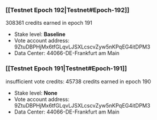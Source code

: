 ### [[Testnet Epoch 192|Testnet#Epoch-192]]
308361 credits earned in epoch 191
* Stake level: **Baseline**
* Vote account address: 9ZtuDBPHjMx6tfGLqvLJSXLcscvZyw5nKPqEG4itDPM3
* Data Center: 44066-DE-Frankfurt am Main
### [[Testnet Epoch 191|Testnet#Epoch-191]]
insufficient vote credits: 45738 credits earned in epoch 190
* Stake level: **None**
* Vote account address: 9ZtuDBPHjMx6tfGLqvLJSXLcscvZyw5nKPqEG4itDPM3
* Data Center: 44066-DE-Frankfurt am Main